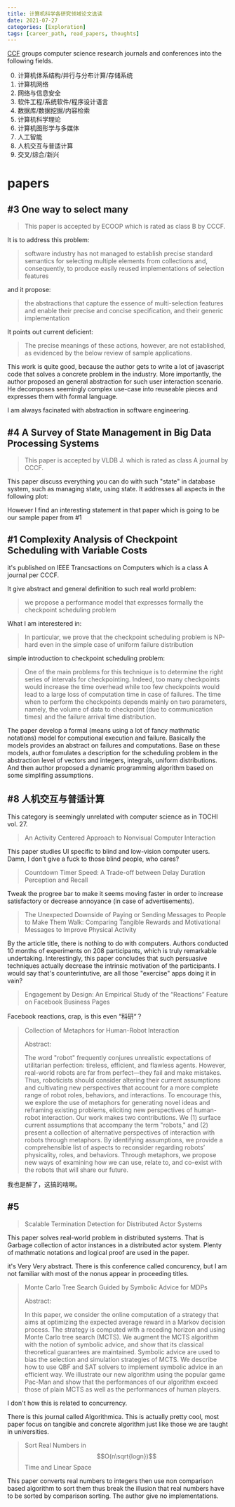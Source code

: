 ```yaml
---
title: 计算机科学各研究领域论文选读
date: 2021-07-27
categories: [Exploration]
tags: [career_path, read_papers, thoughts]
---
```


[CCF](https://www.ccf.org.cn/) groups computer science research journals and conferences into the following fields.

0. 计算机体系结构/并行与分布计算/存储系统
1. 计算机网络
2. 网络与信息安全
3. 软件工程/系统软件/程序设计语言
4. 数据库/数据挖掘/内容检索
5. 计算机科学理论
6. 计算机图形学与多媒体
7. 人工智能
8. 人机交互与普适计算
9. 交叉/综合/新兴

# papers

## #3 One way to select many

> This paper is accepted by ECOOP which is rated as class B by CCCF.

It is to address this problem:

> software industry has not managed to establish precise
> standard semantics for selecting multiple elements from collections and, consequently, to produce easily reused implementations of selection features

and it propose:

> the abstractions that capture the essence of multi-selection features and enable their precise and concise specification, and their generic implementation

It points out current deficient:

> The precise meanings of these actions, however, are not established, as evidenced by the below review of sample applications.

This work is quite good, because the author gets to write a lot of javascript code that solves a concrete problem in the industry. More importantly, the author proposed an general abstraction for such user interaction scenario. He decomposes seemingly complex use-case into reuseable pieces and expresses them with formal language.

I am always facinated with abstraction in software engineering.

## #4 A Survey of State Management in Big Data Processing Systems

> This paper is accepted by VLDB J. which is rated as class A journal by CCCF.

This paper discuss everything you can do with such "state" in database system, such as managing state, using state. It addresses all aspects in the following plot:

However I find an interesting statement in that paper which is going to be our sample paper from #1

## #1 Complexity Analysis of Checkpoint Scheduling with Variable Costs

it's published on IEEE Trancsactions on Computers which is a class A journal per CCCF.

It give abstract and general definition to such real world problem:

> we propose a performance model that expresses formally the checkpoint scheduling problem

What I am interestered in:

> In particular, we prove that the checkpoint scheduling problem is NP-hard even in the simple case of uniform failure distribution

simple introduction to checkpoint scheduling problem:

> One of the main problems for this technique is to determine the
> right series of intervals for checkpointing. Indeed, too many checkpoints would increase the time overhead while too few
> checkpoints would lead to a large loss of computation time in case
> of failures. The time when to perform the checkpoints depends
> mainly on two parameters, namely, the volume of data to checkpoint (due to communication times) and the failure arrival time distribution.

The paper develop a formal (means using a lot of fancy mathmatic notations) model for computional execution and failure. Basically the models provides an abstract on failures and computations. Base on these models, author fomulates a description for the scheduling problem in the abstraction level of vectors and integers, integrals, uniform distributions. And then author proposed a dynamic programming algorithm based on some simplifing assumptions.

## #8 人机交互与普适计算

This category is seemingly unrelated with computer science as in TOCHI vol. 27.

> An Activity Centered Approach to Nonvisual Computer Interaction

This paper studies UI specific to blind and low-vision computer users. Damn, I don't give a fuck to those blind people, who cares?

> Countdown Timer Speed: A Trade-off between Delay Duration Perception and Recall

Tweak the progree bar to make it seems moving faster in order to increase satisfactory or decrease annoyance (in case of advertisements).

> The Unexpected Downside of Paying or Sending Messages to People to Make Them Walk: Comparing Tangible Rewards and Motivational Messages to Improve Physical Activity

By the article title, there is nothing to do with computers. Authors conducted 10 months of experiments on 208 participants, which is truly remarkable undertaking. Interestingly, this paper concludes that such persuasive techniques actually decrease the intrinsic motivation of the participants. I would say that's counterintutive, are all those "exercise" apps doing it in vain?

> Engagement by Design: An Empirical Study of the “Reactions” Feature on Facebook Business Pages

Facebook reactions, crap, is this even “科研“？

> Collection of Metaphors for Human-Robot Interaction
>
> Abstract:
>
> The word "robot" frequently conjures unrealistic expectations of utilitarian perfection: tireless, efficient, and flawless agents. However, real-world robots are far from perfect—they fail and make mistakes. Thus, roboticists should consider altering their current assumptions and cultivating new perspectives that account for a more complete range of robot roles, behaviors, and interactions. To encourage this, we explore the use of metaphors for generating novel ideas and reframing existing problems, eliciting new perspectives of human-robot interaction. Our work makes two contributions. We (1) surface current assumptions that accompany the term "robots," and (2) present a collection of alternative perspectives of interaction with robots through metaphors. By identifying assumptions, we provide a comprehensible list of aspects to reconsider regarding robots’ physicality, roles, and behaviors. Through metaphors, we propose new ways of examining how we can use, relate to, and co-exist with the robots that will share our future.

我也是醉了，这搞的啥啊。

## #5

> Scalable Termination Detection for Distributed Actor Systems

This paper solves real-world problem in distributed systems. That is Garbage collection of actor instances in a distributed actor system. Plenty of mathmatic notations and logical proof are used in the paper.

it's Very Very abstract. There is this conference called concurency, but I am not familiar with most of the nonus appear in proceeding titles.

> Monte Carlo Tree Search Guided by Symbolic Advice for MDPs
>
> Abstract:
>
> In this paper, we consider the online computation of a strategy that aims at optimizing the expected average reward in a Markov decision process. The strategy is computed with a receding horizon and using Monte Carlo tree search (MCTS). We augment the MCTS algorithm with the notion of symbolic advice, and show that its classical theoretical guarantees are maintained. Symbolic advice are used to bias the selection and simulation strategies of MCTS. We describe how to use QBF and SAT solvers to implement symbolic advice in an efficient way. We illustrate our new algorithm using the popular game Pac-Man and show that the performances of our algorithm exceed those of plain MCTS as well as the performances of human players.

I don't how this is related to concurrency.

There is this journal called Algorithmica. This is actually pretty cool, most paper focus on tangible and concrete algorithm just like those we are taught in universities.

> Sort Real Numbers in $$O(n\sqrt{logn})$$ Time and Linear Space

This paper converts real numbers to integers then use non comparison based algorithm to sort them thus break the illusion that real numbers have to be sorted by comparison sorting. The author give no implementations.
